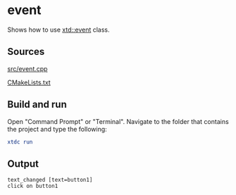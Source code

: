# event

Shows how to use [xtd::event](https://gammasoft71.github.io/xtd/reference_guides/latest/classxtd_1_1event.html) class.

## Sources

[src/event.cpp](src/event.cpp)

[CMakeLists.txt](CMakeLists.txt)

## Build and run

Open "Command Prompt" or "Terminal". Navigate to the folder that contains the project and type the following:

```cmake
xtdc run
```

## Output

```
text_changed [text=button1]
click on button1
```
